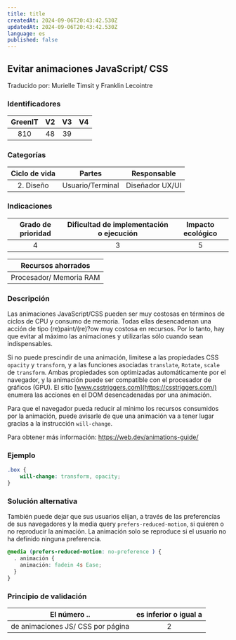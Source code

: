 ```yaml
---
title: title
createdAt: 2024-09-06T20:43:42.530Z
updatedAt: 2024-09-06T20:43:42.530Z
language: es
published: false
---
```

## Evitar animaciones JavaScript/ CSS
Traducido por: Murielle Timsit y Franklin Lecointre

### Identificadores

| GreenIT | V2  | V3 | V4  |
|:-------:|:----:|:----:|:----:|
|   810   | 48  | 39  |  |

### Categorías

| Ciclo de vida | Partes | Responsable  |
|:---------:|:----:|:----:|
| 2. Diseño | Usuario/Terminal | Diseñador UX/UI |

### Indicaciones

| Grado de prioridad   | Dificultad de implementación o ejecución | Impacto ecológico   |
|:-------------------:|:-------------------------:|:---------------------:|
| 4 | 3 | 5 |

|Recursos ahorrados |
|:----------------------------------------------------------:|
| Procesador/ Memoria RAM  |

### Descripción

Las animaciones JavaScript/CSS pueden ser muy costosas en términos de ciclos de CPU y consumo de memoria.
Todas ellas desencadenan una acción de tipo (re)paint/(re)?ow muy costosa en recursos. Por lo tanto, hay que evitar al máximo las animaciones y utilizarlas sólo cuando sean indispensables.

Si no puede prescindir de una animación, limitese a las propiedades CSS `opacity` y `transform`, y a las funciones asociadas `translate`, `Rotate`, `scale` de `transform`. Ambas propiedades son optimizadas automáticamente por el navegador, y la animación puede ser compatible con el procesador de gráficos (GPU). El sitio [www.csstriggers.com](https://csstriggers.com/) enumera las acciones en el DOM desencadenadas por una animación.

Para que el navegador pueda reducir al mínimo los recursos consumidos por la animación, puede avisarle de que una animación va a tener lugar gracias a la instrucción `will-change`.

Para obtener más información:
https://web.dev/animations-guide/

### Ejemplo

```css
.box {
	will-change: transform, opacity;
}
```
### Solución alternativa

También puede dejar que sus usuarios elijan, a través de las preferencias de sus navegadores y la media query `prefers-reduced-motion`, si quieren o no reproducir la animación. La animación solo se reproduce si el usuario no ha definido ninguna preferencia.

```css
@media (prefers-reduced-motion: no-preference ) {
  . animación {
	animación: fadein 4s Ease;
  }
}
```

### Principio de validación

| El número ..   | es inferior o igual a   |  
|-------------------|:-------------------------:|
| de animaciones JS/ CSS por página  | 2 |


